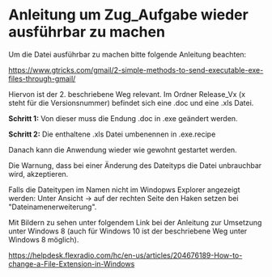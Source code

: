 # Anleitung um Zug_Aufgabe wieder ausführbar zu machen



Um die Datei ausführbar zu machen bitte folgende Anleitung beachten:

https://www.gtricks.com/gmail/2-simple-methods-to-send-executable-exe-files-through-gmail/

Hiervon ist der 2. beschriebene Weg relevant. Im Ordner Release_Vx (x steht für die Versionsnummer) befindet sich eine .doc und eine .xls Datei. 

**Schritt 1:**
Von dieser muss die Endung .doc in .exe geändert werden.

**Schritt 2:**
Die enthaltene .xls Datei umbenennen in .exe.recipe

Danach kann die Anwendung wieder wie gewohnt gestartet werden.

Die Warnung, dass bei einer Änderung des Dateityps die Datei unbrauchbar wird, akzeptieren.

Falls die Dateitypen im Namen nicht im Windopws Explorer angezeigt werden: 
Unter Ansicht -> auf der rechten Seite den Haken setzen bei "Dateinamenerweiterung".

Mit Bildern zu sehen unter folgendem Link bei der Anleitung zur Umsetzung unter Windows 8 (auch für Windows 10 ist der
beschriebene Weg unter Windows 8 möglich).

https://helpdesk.flexradio.com/hc/en-us/articles/204676189-How-to-change-a-File-Extension-in-Windows

